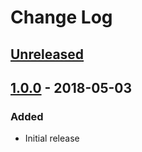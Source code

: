 # Change Log #

## [Unreleased] ##

## [1.0.0] - 2018-05-03 ##

### Added ###

  - Initial release

[Unreleased]: https://github.com/dochang/ansible-role-lsbrelease/compare/1.0.0...HEAD
[1.0.0]: https://github.com/dochang/ansible-role-lsbrelease/commits/1.0.0
